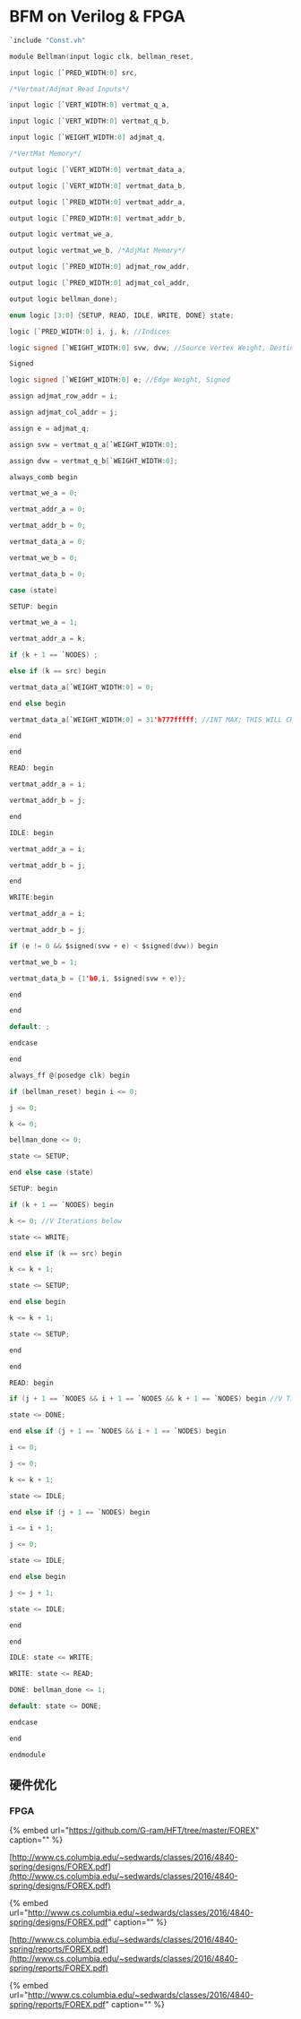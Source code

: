 # BFM on Verilog & FPGA

```c
`include "Const.vh"

module Bellman(input logic clk, bellman_reset,

input logic [`PRED_WIDTH:0] src,

/*Vertmat/Adjmat Read Inputs*/

input logic [`VERT_WIDTH:0] vertmat_q_a,

input logic [`VERT_WIDTH:0] vertmat_q_b,

input logic [`WEIGHT_WIDTH:0] adjmat_q,

/*VertMat Memory*/

output logic [`VERT_WIDTH:0] vertmat_data_a,

output logic [`VERT_WIDTH:0] vertmat_data_b,

output logic [`PRED_WIDTH:0] vertmat_addr_a,

output logic [`PRED_WIDTH:0] vertmat_addr_b,

output logic vertmat_we_a,

output logic vertmat_we_b, /*AdjMat Memory*/

output logic [`PRED_WIDTH:0] adjmat_row_addr,

output logic [`PRED_WIDTH:0] adjmat_col_addr,

output logic bellman_done);

enum logic [3:0] {SETUP, READ, IDLE, WRITE, DONE} state;

logic [`PRED_WIDTH:0] i, j, k; //Indices

logic signed [`WEIGHT_WIDTH:0] svw, dvw; //Source Vertex Weight, Destination Vertex Weight,

Signed

logic signed [`WEIGHT_WIDTH:0] e; //Edge Weight, Signed

assign adjmat_row_addr = i;

assign adjmat_col_addr = j;

assign e = adjmat_q;

assign svw = vertmat_q_a[`WEIGHT_WIDTH:0];

assign dvw = vertmat_q_b[`WEIGHT_WIDTH:0];

always_comb begin

vertmat_we_a = 0;

vertmat_addr_a = 0;

vertmat_addr_b = 0;

vertmat_data_a = 0;

vertmat_we_b = 0;

vertmat_data_b = 0;

case (state)

SETUP: begin

vertmat_we_a = 1;

vertmat_addr_a = k;

if (k + 1 == `NODES) ;

else if (k == src) begin

vertmat_data_a[`WEIGHT_WIDTH:0] = 0;

end else begin

vertmat_data_a[`WEIGHT_WIDTH:0] = 31'h777fffff; //INT MAX; THIS WILL CHANGE WITH WIDTH

end

end

READ: begin

vertmat_addr_a = i;

vertmat_addr_b = j;

end

IDLE: begin

vertmat_addr_a = i;

vertmat_addr_b = j;

end

WRITE:begin

vertmat_addr_a = i;

vertmat_addr_b = j;

if (e != 0 && $signed(svw + e) < $signed(dvw)) begin

vertmat_we_b = 1;

vertmat_data_b = {1'b0,i, $signed(svw + e)};

end

end

default: ;

endcase

end

always_ff @(posedge clk) begin

if (bellman_reset) begin i <= 0;

j <= 0;

k <= 0;

bellman_done <= 0;

state <= SETUP;

end else case (state)

SETUP: begin

if (k + 1 == `NODES) begin

k <= 0; //V Iterations below

state <= WRITE;

end else if (k == src) begin

k <= k + 1;

state <= SETUP;

end else begin

k <= k + 1;

state <= SETUP;

end

end

READ: begin

if (j + 1 == `NODES && i + 1 == `NODES && k + 1 == `NODES) begin //V Times

state <= DONE;

end else if (j + 1 == `NODES && i + 1 == `NODES) begin

i <= 0;

j <= 0;

k <= k + 1;

state <= IDLE;

end else if (j + 1 == `NODES) begin

i <= i + 1;

j <= 0;

state <= IDLE;

end else begin

j <= j + 1;

state <= IDLE;

end

end

IDLE: state <= WRITE;

WRITE: state <= READ;

DONE: bellman_done <= 1;

default: state <= DONE;

endcase

end

endmodule
```

## 硬件优化

### FPGA

{% embed url="https://github.com/G-ram/HFT/tree/master/FOREX" caption="" %}

[http://www.cs.columbia.edu/~sedwards/classes/2016/4840-spring/designs/FOREX.pdf](http://www.cs.columbia.edu/~sedwards/classes/2016/4840-spring/designs/FOREX.pdf)

{% embed url="http://www.cs.columbia.edu/~sedwards/classes/2016/4840-spring/designs/FOREX.pdf" caption="" %}

[http://www.cs.columbia.edu/~sedwards/classes/2016/4840-spring/reports/FOREX.pdf](http://www.cs.columbia.edu/~sedwards/classes/2016/4840-spring/reports/FOREX.pdf)

{% embed url="http://www.cs.columbia.edu/~sedwards/classes/2016/4840-spring/reports/FOREX.pdf" caption="" %}

